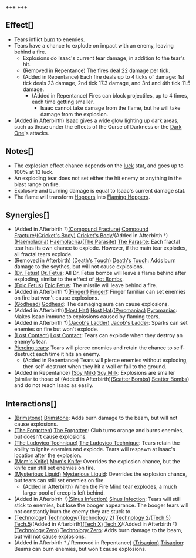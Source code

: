 +++
+++

Effect[]
--------


* Tears inflict [burn](/wiki/Burn "Burn") to enemies.
* Tears have a chance to explode on impact with an enemy, leaving behind a fire.
	+ Explosions do Isaac's current tear damage, in addition to the tear's hit.
	+ (Removed in Repentance) The fires deal 22 damage per tick.
	+ (Added in Repentance) Each fire deals up to 4 ticks of damage: 1st tick deals 23 damage, 2nd tick 17.3 damage, and 3rd and 4th tick 11.5 damage.
		- (Added in Repentance) Fires can block projectiles, up to 4 times, each time getting smaller.
			* Isaac cannot take damage from the flame, but he will take damage from the explosion.
* (Added in Afterbirth) Isaac gives a wide glow lighting up dark areas, such as those under the effects of the Curse of Darkness or the [Dark One](/wiki/Dark_One "Dark One")'s attacks.


Notes[]
-------


* The explosion effect chance depends on the [luck](/wiki/Luck "Luck") stat, and goes up to 100% at 13 luck.
* An exploding tear does not set either the hit enemy or anything in the blast range on fire.
* Explosive and burning damage is equal to Isaac's current damage stat.
* The flame will transform [Hoppers](/wiki/Hopper "Hopper") into [Flaming Hoppers](/wiki/Flaming_Hopper "Flaming Hopper").


Synergies[]
-----------


* (Added in Afterbirth †)[(Compound Fracture)](/wiki/Compound_Fracture "Compound Fracture") [Compound Fracture](/wiki/Compound_Fracture "Compound Fracture")/[(Cricket's Body)](/wiki/Cricket%27s_Body "Cricket's Body") [Cricket's Body](/wiki/Cricket%27s_Body "Cricket's Body")/(Added in Afterbirth †)[(Haemolacria)](/wiki/Haemolacria "Haemolacria") [Haemolacria](/wiki/Haemolacria "Haemolacria")/[(The Parasite)](/wiki/The_Parasite "The Parasite") [The Parasite](/wiki/The_Parasite "The Parasite"): Each fractal tear has its own chance to explode. However, if the main tear explodes, all fractal tears explode.
* (Removed in Afterbirth) [(Death's Touch)](/wiki/Death%27s_Touch "Death's Touch") [Death's Touch](/wiki/Death%27s_Touch "Death's Touch"): Adds burn damage to the scythes, but will not cause explosions.
* [(Dr. Fetus)](/wiki/Dr._Fetus "Dr. Fetus") [Dr. Fetus](/wiki/Dr._Fetus "Dr. Fetus"): All Dr. Fetus bombs will leave a flame behind after exploding, similar to the effect of [Hot Bombs](/wiki/Hot_Bombs "Hot Bombs").
* [(Epic Fetus)](/wiki/Epic_Fetus "Epic Fetus") [Epic Fetus](/wiki/Epic_Fetus "Epic Fetus"): The missile will leave behind a fire.
* (Added in Afterbirth †)[(Finger!)](/wiki/Finger! "Finger!") [Finger!](/wiki/Finger! "Finger!"): Finger familiar can set enemies on fire but won't cause explosions.
* [(Godhead)](/wiki/Godhead "Godhead") [Godhead](/wiki/Godhead "Godhead"): The damaging aura can cause explosions.
* (Added in Afterbirth)[(Host Hat)](/wiki/Host_Hat "Host Hat") [Host Hat](/wiki/Host_Hat "Host Hat")/[(Pyromaniac)](/wiki/Pyromaniac "Pyromaniac") [Pyromaniac](/wiki/Pyromaniac "Pyromaniac"): Makes Isaac immune to explosions caused by flaming tears.
* (Added in Afterbirth †)[(Jacob's Ladder)](/wiki/Jacob%27s_Ladder "Jacob's Ladder") [Jacob's Ladder](/wiki/Jacob%27s_Ladder "Jacob's Ladder"): Sparks can set enemies on fire but won't explode.
* [(Lost Contact)](/wiki/Lost_Contact "Lost Contact") [Lost Contact](/wiki/Lost_Contact "Lost Contact"): Tears can explode when they destroy an enemy's tear.
* [Piercing tears](/wiki/Piercing_tears "Piercing tears"): Tears will pierce enemies and retain the chance to self-destruct each time it hits an enemy.
	+ (Added in Repentance) Tears will pierce enemies without exploding, then self-destruct when they hit a wall or fall to the ground.
* (Added in Repentance) [(Soy Milk)](/wiki/Soy_Milk "Soy Milk") [Soy Milk](/wiki/Soy_Milk "Soy Milk"): Explosions are smaller (similar to those of (Added in Afterbirth)[(Scatter Bombs)](/wiki/Scatter_Bombs "Scatter Bombs") [Scatter Bombs](/wiki/Scatter_Bombs "Scatter Bombs")) and do not reach Isaac as easily.


Interactions[]
--------------


* [(Brimstone)](/wiki/Brimstone "Brimstone") [Brimstone](/wiki/Brimstone "Brimstone"): Adds burn damage to the beam, but will not cause explosions.
* [(The Forgotten)](/wiki/The_Forgotten "The Forgotten") [The Forgotten](/wiki/The_Forgotten "The Forgotten"): Club turns orange and burns enemies, but doesn't cause explosions.
* [(The Ludovico Technique)](/wiki/The_Ludovico_Technique "The Ludovico Technique") [The Ludovico Technique](/wiki/The_Ludovico_Technique "The Ludovico Technique"): Tears retain the ability to ignite enemies and explode. Tears will respawn at Isaac's location after the explosion.
* [(Mom's Knife)](/wiki/Mom%27s_Knife "Mom's Knife") [Mom's Knife](/wiki/Mom%27s_Knife "Mom's Knife"): Overrides the explosion chance, but the knife can still set enemies on fire.
* [(Mysterious Liquid)](/wiki/Mysterious_Liquid "Mysterious Liquid") [Mysterious Liquid](/wiki/Mysterious_Liquid "Mysterious Liquid"): Overrides the explosion chance, but tears can still set enemies on fire.
	+ (Added in Afterbirth) When the Fire Mind tear explodes, a much larger pool of creep is left behind.
* (Added in Afterbirth †)[(Sinus Infection)](/wiki/Sinus_Infection "Sinus Infection") [Sinus Infection](/wiki/Sinus_Infection "Sinus Infection"): Tears will still stick to enemies, but lose the booger appearance. The booger tears will not constantly burn the enemy they are stuck to.
* [(Technology)](/wiki/Technology "Technology") [Technology](/wiki/Technology "Technology")/[(Technology 2)](/wiki/Technology_2 "Technology 2") [Technology 2](/wiki/Technology_2 "Technology 2")/[(Tech.5)](/wiki/Tech.5 "Tech.5") [Tech.5](/wiki/Tech.5 "Tech.5")/(Added in Afterbirth)[(Tech X)](/wiki/Tech_X "Tech X") [Tech X](/wiki/Tech_X "Tech X")/(Added in Afterbirth †)[(Technology Zero)](/wiki/Technology_Zero "Technology Zero") [Technology Zero](/wiki/Technology_Zero "Technology Zero"): Adds burn damage to the beam, but will not cause explosions.
* (Added in Afterbirth † / Removed in Repentance) [(Trisagion)](/wiki/Trisagion "Trisagion") [Trisagion](/wiki/Trisagion "Trisagion"): Beams can burn enemies, but won't cause explosions.


